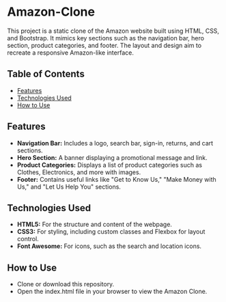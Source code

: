 # Amazon-Clone

This project is a static clone of the Amazon website built using HTML, CSS, and Bootstrap. It mimics key sections such as the navigation bar, hero section, product categories, and footer. The layout and design aim to recreate a responsive Amazon-like interface.

## Table of Contents

- [Features](#features)
- [Technologies Used](#technologies-used)
- [How to Use](#how-to-use)

## Features
- **Navigation Bar:** Includes a logo, search bar, sign-in, returns, and cart sections.
- **Hero Section:** A banner displaying a promotional message and link.
- **Product Categories:** Displays a list of product categories such as Clothes, Electronics, and more with images.
- **Footer:** Contains useful links like "Get to Know Us," "Make Money with Us," and "Let Us Help You" sections.

## Technologies Used
- **HTML5:** For the structure and content of the webpage.
- **CSS3:** For styling, including custom classes and Flexbox for layout control.
- **Font Awesome:** For icons, such as the search and location icons.

## How to Use
- Clone or download this repository.
- Open the index.html file in your browser to view the Amazon Clone.

